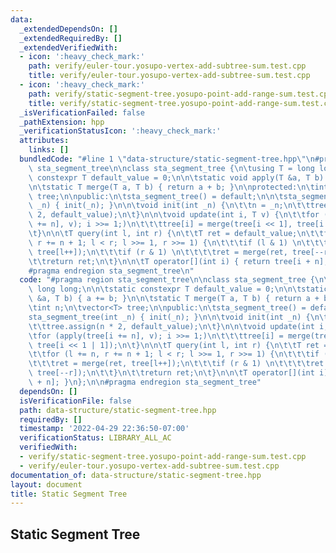 ```yaml
---
data:
  _extendedDependsOn: []
  _extendedRequiredBy: []
  _extendedVerifiedWith:
  - icon: ':heavy_check_mark:'
    path: verify/euler-tour.yosupo-vertex-add-subtree-sum.test.cpp
    title: verify/euler-tour.yosupo-vertex-add-subtree-sum.test.cpp
  - icon: ':heavy_check_mark:'
    path: verify/static-segment-tree.yosupo-point-add-range-sum.test.cpp
    title: verify/static-segment-tree.yosupo-point-add-range-sum.test.cpp
  _isVerificationFailed: false
  _pathExtension: hpp
  _verificationStatusIcon: ':heavy_check_mark:'
  attributes:
    links: []
  bundledCode: "#line 1 \"data-structure/static-segment-tree.hpp\"\n#pragma region\
    \ sta_segment_tree\n\nclass sta_segment_tree {\n\tusing T = long long;\n\n\tstatic\
    \ constexpr T default_value = 0;\n\n\tstatic void apply(T &a, T b) { a += b; }\n\
    \n\tstatic T merge(T a, T b) { return a + b; }\n\nprotected:\n\tint n;\n\tvector<T>\
    \ tree;\n\npublic:\n\tsta_segment_tree() = default;\n\n\tsta_segment_tree(int\
    \ _n) { init(_n); }\n\n\tvoid init(int _n) {\n\t\tn = _n;\n\t\ttree.assign(n *\
    \ 2, default_value);\n\t}\n\n\tvoid update(int i, T v) {\n\t\tfor (apply(tree[i\
    \ += n], v); i >>= 1;)\n\t\t\ttree[i] = merge(tree[i << 1], tree[i << 1 | 1]);\n\
    \t}\n\n\tT query(int l, int r) {\n\t\tT ret = default_value;\n\t\tfor (l += n,\
    \ r += n + 1; l < r; l >>= 1, r >>= 1) {\n\t\t\tif (l & 1) \n\t\t\t\tret = merge(ret,\
    \ tree[l++]);\n\t\t\tif (r & 1) \n\t\t\t\tret = merge(ret, tree[--r]);\n\t\t}\n\
    \t\treturn ret;\n\t}\n\n\tT operator[](int i) { return tree[i + n]; }\n};\n\n\
    #pragma endregion sta_segment_tree\n"
  code: "#pragma region sta_segment_tree\n\nclass sta_segment_tree {\n\tusing T =\
    \ long long;\n\n\tstatic constexpr T default_value = 0;\n\n\tstatic void apply(T\
    \ &a, T b) { a += b; }\n\n\tstatic T merge(T a, T b) { return a + b; }\n\nprotected:\n\
    \tint n;\n\tvector<T> tree;\n\npublic:\n\tsta_segment_tree() = default;\n\n\t\
    sta_segment_tree(int _n) { init(_n); }\n\n\tvoid init(int _n) {\n\t\tn = _n;\n\
    \t\ttree.assign(n * 2, default_value);\n\t}\n\n\tvoid update(int i, T v) {\n\t\
    \tfor (apply(tree[i += n], v); i >>= 1;)\n\t\t\ttree[i] = merge(tree[i << 1],\
    \ tree[i << 1 | 1]);\n\t}\n\n\tT query(int l, int r) {\n\t\tT ret = default_value;\n\
    \t\tfor (l += n, r += n + 1; l < r; l >>= 1, r >>= 1) {\n\t\t\tif (l & 1) \n\t\
    \t\t\tret = merge(ret, tree[l++]);\n\t\t\tif (r & 1) \n\t\t\t\tret = merge(ret,\
    \ tree[--r]);\n\t\t}\n\t\treturn ret;\n\t}\n\n\tT operator[](int i) { return tree[i\
    \ + n]; }\n};\n\n#pragma endregion sta_segment_tree"
  dependsOn: []
  isVerificationFile: false
  path: data-structure/static-segment-tree.hpp
  requiredBy: []
  timestamp: '2022-04-29 22:36:50-07:00'
  verificationStatus: LIBRARY_ALL_AC
  verifiedWith:
  - verify/static-segment-tree.yosupo-point-add-range-sum.test.cpp
  - verify/euler-tour.yosupo-vertex-add-subtree-sum.test.cpp
documentation_of: data-structure/static-segment-tree.hpp
layout: document
title: Static Segment Tree
---
```


## Static Segment Tree